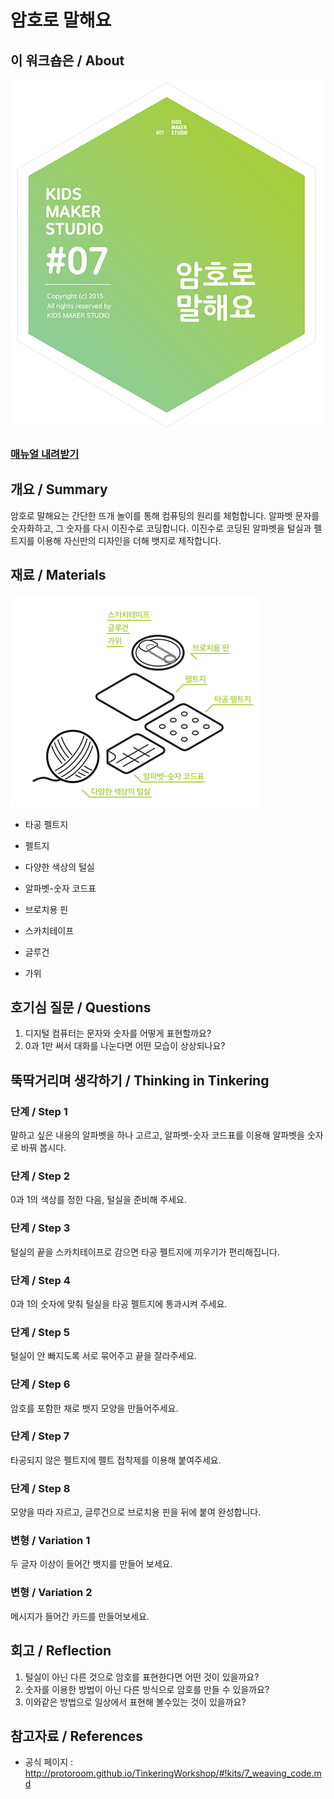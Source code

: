 # 암호로 말해요

## 이 워크숍은 / About
![Sketch Image](images/weaving_code_top.png)

### [매뉴얼 내려받기](pdf/7_weaving_code.pdf) 

## 개요 / Summary
암호로 말해요는 간단한 뜨개 놀이를 통해 컴퓨팅의 원리를 체험합니다. 알파벳 문자를 숫자화하고, 그 숫자를 다시 이진수로 코딩합니다. 이진수로 코딩된 알파벳을 털실과 펠트지를 이용해 자신만의 디자인을 더해 뱃지로 제작합니다.


## 재료 / Materials
![Material Image](images/weaving_code_m.png)

 * 타공 펠트지
 * 펠트지
 * 다양한 색상의 털실
 * 알파벳-숫자 코드표
 * 브로치용 핀
 
 
 * 스카치테이프
 * 글루건
 * 가위


## 호기심 질문 / Questions
 1. 디지털 컴퓨터는 문자와 숫자를 어떻게 표현할까요?
 1. 0과 1만 써서 대화를 나눈다면 어떤 모습이 상상되나요?
 

## 뚝딱거리며 생각하기 / Thinking in Tinkering

### 단계 / Step 1
말하고 싶은 내용의 알파벳을 하나 고르고, 알파벳-숫자 코드표를 이용해 알파벳을 숫자로 바꿔 봅시다.

### 단계 / Step 2
0과 1의 색상를 정한 다음, 털실을 준비해 주세요.

### 단계 / Step 3
털실의 끝을 스카치테이프로 감으면 타공 펠트지에 끼우기가 편리해집니다.

### 단계 / Step 4
0과 1의 숫자에 맞춰 털실을 타공 펠트지에 통과시켜 주세요.

### 단계 / Step 5
털실이 안 빠지도록 서로 묶어주고 끝을 잘라주세요.

### 단계 / Step 6
암호를 포함한 채로 뱃지 모양을 만들어주세요.

### 단계 / Step 7
타공되지 않은 펠트지에 펠트 접착제를 이용해 붙여주세요.

### 단계 / Step 8
모양을 따라 자르고, 글루건으로 브로치용 핀을 뒤에 붙여 완성합니다.

### 변형 / Variation 1
두 글자 이상이 들어간 뱃지를 만들어 보세요.

### 변형 / Variation 2
메시지가 들어간 카드를 만들어보세요.


## 회고 / Reflection

 1. 털실이 아닌 다른 것으로 암호를 표현한다면 어떤 것이 있을까요?
 1. 숫자를 이용한 방법이 아닌 다른 방식으로 암호를 만들 수 있을까요?
 1. 이와같은 방법으로 일상에서 표현해 볼수있는 것이 있을까요?

## 참고자료 / References
 * 공식 페이지 : http://protoroom.github.io/TinkeringWorkshop/#!kits/7_weaving_code.md

